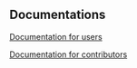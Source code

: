 ## Documentations

[Documentation for users](Documentation-for-users)

[Documentation for contributors](Documentation-for-contributors)
